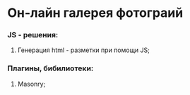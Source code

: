 # **Он-лайн галерея фотограий**

### JS - решения:

1. Генерация html - разметки при помощи JS;

### Плагины, бибилиотеки:

1. Masonry;
